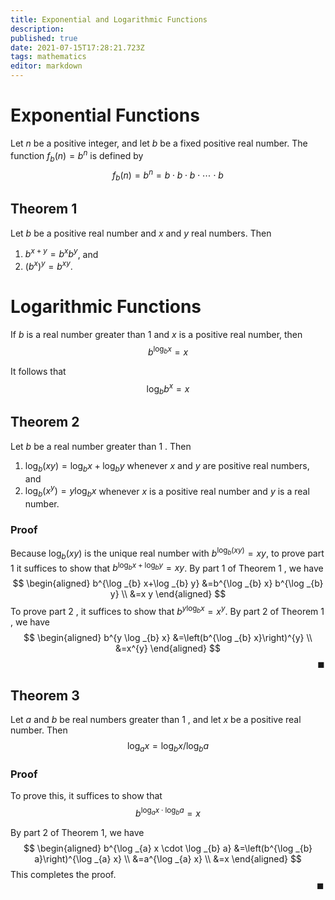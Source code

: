 ```yaml
---
title: Exponential and Logarithmic Functions
description: 
published: true
date: 2021-07-15T17:28:21.723Z
tags: mathematics
editor: markdown
---
```


# Exponential Functions
Let $n$ be a positive integer, and let $b$ be a fixed positive real number. The function $f_{b}(n)=b^{n}$ is defined by
$$
f_{b}(n)=b^{n}=b \cdot b \cdot b \cdot \cdots \cdot b
$$

## Theorem 1
Let $b$ be a positive real number and $x$ and $y$ real numbers. Then
1. $b^{x+y}=b^{x} b^{y}$, and
2. $\left(b^{x}\right)^{y}=b^{x y}$.

# Logarithmic Functions
If $b$ is a real number greater than 1 and $x$ is a positive real number, then
$$
b^{\log _{b} x}=x
$$

It follows that 
$$\log _{b} b^{x}=x$$

## Theorem 2
Let $b$ be a real number greater than 1 . Then
1. $\log _{b}(x y)=\log _{b} x+\log _{b} y$ whenever $x$ and $y$ are positive real numbers, and
2. $\log _{b}\left(x^{y}\right)=y \log _{b} x$ whenever $x$ is a positive real number and $y$ is a real number.

### Proof
Because $\log _{b}(x y)$ is the unique real number with $b^{\log _{b}(x y)}=x y$, to prove part 1 it suffices to show that $b^{\log _{b} x+\log _{b} y}=x y$. By part 1 of Theorem 1 , we have
$$
\begin{aligned}
b^{\log _{b} x+\log _{b} y} &=b^{\log _{b} x} b^{\log _{b} y} \\
&=x y
\end{aligned}
$$
To prove part 2 , it suffices to show that $b^{y \log _{b} x}=x^{y} .$ By part 2 of Theorem 1 , we have
$$
\begin{aligned}
b^{y \log _{b} x} &=\left(b^{\log _{b} x}\right)^{y} \\
&=x^{y}
\end{aligned}
$$
$$ 
\hspace {32em} \blacksquare
$$

## Theorem 3
Let $a$ and $b$ be real numbers greater than 1 , and let $x$ be a positive real number. Then
$$
\log _{a} x=\log _{b} x / \log _{b} a
$$

### Proof
To prove this, it suffices to show that
$$
b^{\log _{a} x \cdot \log _{b} a}=x
$$

By part 2 of Theorem 1, we have
$$
\begin{aligned}
b^{\log _{a} x \cdot \log _{b} a} &=\left(b^{\log _{b} a}\right)^{\log _{a} x} \\
&=a^{\log _{a} x} \\
&=x
\end{aligned}
$$
This completes the proof. $\hspace {32em} \blacksquare$